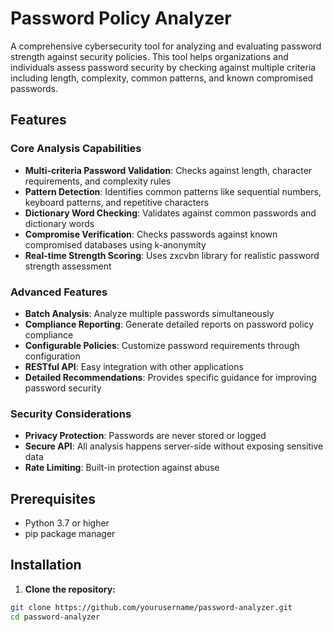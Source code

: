 # Password Policy Analyzer

A comprehensive cybersecurity tool for analyzing and evaluating password strength against security policies. This tool helps organizations and individuals assess password security by checking against multiple criteria including length, complexity, common patterns, and known compromised passwords.

##  Features

### Core Analysis Capabilities
- **Multi-criteria Password Validation**: Checks against length, character requirements, and complexity rules
- **Pattern Detection**: Identifies common patterns like sequential numbers, keyboard patterns, and repetitive characters
- **Dictionary Word Checking**: Validates against common passwords and dictionary words
- **Compromise Verification**: Checks passwords against known compromised databases using k-anonymity
- **Real-time Strength Scoring**: Uses zxcvbn library for realistic password strength assessment

### Advanced Features
- **Batch Analysis**: Analyze multiple passwords simultaneously
- **Compliance Reporting**: Generate detailed reports on password policy compliance
- **Configurable Policies**: Customize password requirements through configuration
- **RESTful API**: Easy integration with other applications
- **Detailed Recommendations**: Provides specific guidance for improving password security

### Security Considerations
- **Privacy Protection**: Passwords are never stored or logged
- **Secure API**: All analysis happens server-side without exposing sensitive data
- **Rate Limiting**: Built-in protection against abuse

##  Prerequisites

- Python 3.7 or higher
- pip package manager

##  Installation

1. **Clone the repository:**
```bash
git clone https://github.com/yourusername/password-analyzer.git
cd password-analyzer
